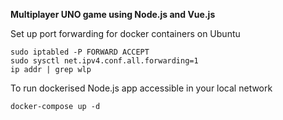 **Multiplayer UNO game using Node.js and Vue.js**

Set up port forwarding for docker containers on Ubuntu 
```
sudo iptabled -P FORWARD ACCEPT
sudo sysctl net.ipv4.conf.all.forwarding=1         
ip addr | grep wlp
```
To run dockerised Node.js app accessible in your local network
``` 
docker-compose up -d
```
